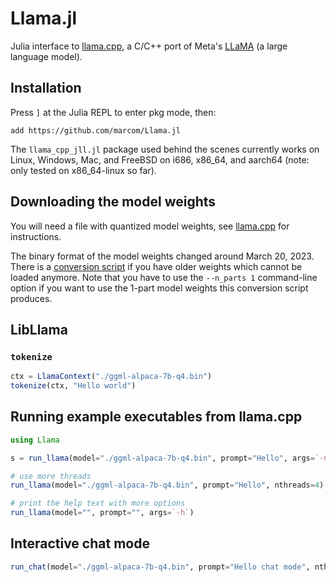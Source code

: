 # Llama.jl

Julia interface to
[llama.cpp](https://github.com/ggerganov/llama.cpp), a C/C++ port of
Meta's [LLaMA](https://arxiv.org/abs/2302.13971) (a large language
model).

## Installation

Press `]` at the Julia REPL to enter pkg mode, then:

```
add https://github.com/marcom/Llama.jl
```

The `llama_cpp_jll.jl` package used behind the scenes currently works
on Linux, Windows, Mac, and FreeBSD on i686, x86_64, and aarch64 (note: only
tested on x86_64-linux so far).

## Downloading the model weights

You will need a file with quantized model weights, see
[llama.cpp](https://github.com/ggerganov/llama.cpp) for instructions.

The binary format of the model weights changed around March
20, 2023. There is a [conversion
script](https://gist.github.com/eiz/828bddec6162a023114ce19146cb2b82)
if you have older weights which cannot be loaded anymore. Note that
you have to use the `--n_parts 1` command-line option if you want to
use the 1-part model weights this conversion script produces.

## LibLlama

### `tokenize`

```julia
ctx = LlamaContext("./ggml-alpaca-7b-q4.bin")
tokenize(ctx, "Hello world")
```

## Running example executables from llama.cpp

```julia
using Llama

s = run_llama(model="./ggml-alpaca-7b-q4.bin", prompt="Hello", args=`-n 16`)

# use more threads
run_llama(model="./ggml-alpaca-7b-q4.bin", prompt="Hello", nthreads=4)

# print the help text with more options
run_llama(model="", prompt="", args=`-h`)
```

## Interactive chat mode

```julia
run_chat(model="./ggml-alpaca-7b-q4.bin", prompt="Hello chat mode", nthreads=4)
```
